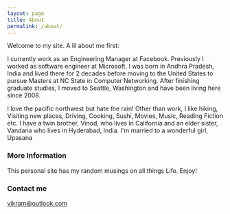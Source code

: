 ```yaml
---
layout: page
title: About
permalink: /about/
---
```


Welcome to my site. A lil about me first: 

I currently work as an Engineering Manager at Facebook.
Previously I worked as software engineer at Microsoft. 
I was born in Andhra Pradesh, India and lived there for 2 decades before moving to the United States to pursue Masters at NC State in Computer Networking.
After finishing graduate studies, I moved to Seattle, Washington and have been living here since 2008.

I love the pacific northwest but hate the rain!
Other than work, I like hiking, Visiting new places, Driving, Cooking, Sushi, Movies, Music, Reading Fiction etc.
I have a twin brother, Vinod, who lives in California and an elder sister, Vandana who lives in Hyderabad, India.
I'm married to a wonderful girl, Upasana

### More Information

This personal site has my random musings on all things Life. Enjoy!

### Contact me

[vikram@outlook.com](mailto:vikram@outlook.com)
